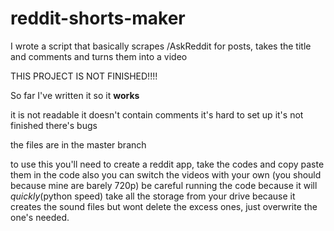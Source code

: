 # reddit-shorts-maker
I wrote a script that basically scrapes /AskReddit for posts, takes the title and comments and turns them into a video

THIS PROJECT IS NOT FINISHED!!!! 

So far I've written it so it <b>works</b>

it is not readable
it doesn't contain comments
it's hard to set up
it's not finished
there's bugs


the files are in the master branch

to use this you'll need to create a reddit app, take the codes and copy paste them in the code
also you can switch the videos with your own (you should because mine are barely 720p)
be careful running the code because it will *quickly*(python speed) take all the storage from your drive because it creates the sound files but wont delete the excess ones, just overwrite the one's needed.
